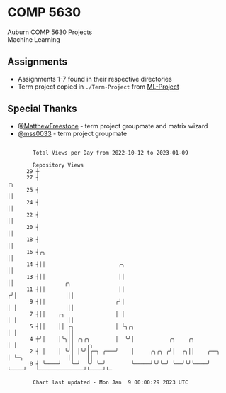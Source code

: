 # COMP 5630
Auburn COMP 5630 Projects  
Machine Learning

## Assignments
- Assignments 1-7 found in their respective directories
- Term project copied in `./Term-Project` from [ML-Project](https://github.com/wumphlett/ML-Project)

## Special Thanks
- [@MatthewFreestone](https://github.com/MatthewFreestone) - term project groupmate and matrix wizard
- [@mss0033](https://github.com/mss0033) - term project groupmate

```

        Total Views per Day from 2022-10-12 to 2023-01-09

        Repository Views
      29 ┼
      27 ┤                                                              ╭╮
      25 ┤                                                              ││
      24 ┤                                                              ││
      22 ┤                                                              ││
      20 ┤                                                              ││
      18 ┤                                                              ││
      16 ┤╭╮                                                            ││
      14 ┤││                       ╭╮                                   ││
      13 ┤││                       ││                                   ││                ╭╮
      11 ┤││                       ││                                  ╭╯│                ││
       9 ┤││                      ╭╯│                                  │ │                ││
       7 ┤││    ╭╮                │ │                                  │ │                ││
       5 ┤││    ││ ╭╮             │ ╰╮╭╮                               │ │                ││
       4 ┼╯│    │╰╮││ ╭╮╭╮        │  ╰╯│           ╭╮    ╭╮            │ │                ││    ╭╮
       2 ┤ │    │ ╰╯│ │╰╯│╭─╮ ╭───╯    │     ╭╮╭╮ ╭╯│  ╭╮││    ╭──╮    │ ╰─╮              ││    ││
       0 ┤ ╰────╯   ╰─╯  ╰╯ ╰─╯        ╰─────╯╰╯╰─╯ ╰──╯╰╯╰────╯  ╰────╯   ╰──────────────╯╰────╯╰─

        Chart last updated - Mon Jan  9 00:00:29 2023 UTC
        
```
